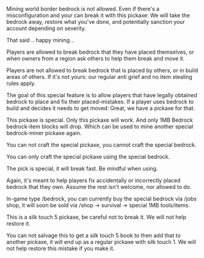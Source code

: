 Mining world border bedrock is not allowed. Even if there's a misconfiguration and your can break it with this pickaxe: We will take the bedrock away, restore what you've done, and potentially sanction your account depending on severity.

That said .. happy mining ..

Players are allowed to break bedrock that they have placed themselves, or when owners from a region ask others to help them break and move it. 

Players are not allowed to break bedrock that is placed by others, or in build areas of others. If it's not yours: our regular anti grief and no item stealing rules apply.

The goal of this special feature is to allow players that have legally obtained bedrock to place and fix their placed-mistakes. If a player uses bedrock to build and decides it needs to get moved: Great, we have a pickaxe for that.

This pickaxe is special. Only this pickaxe will work. And only 1MB Bedrock bedrock-item blocks will drop. Which can be used to mine another special bedrock-miner pickaxe again.

You can not craft the special pickaxe, you cannot craft the special bedrock. 

You can only craft the special pickaxe using the special bedrock.

The pick is special, it will break fast. Be mindful when using. 

Again, it's meant to help players fix accidentally or incorrectly placed bedrock that they own. Assume the rest isn't welcome, nor allowed to do.

In-game type /bedrock, you can currently buy the special bedrock via /jobs shop, it will soon be sold via /shop -> survival -> special 1MB tools/items.

This is a silk touch 5 pickaxe, be careful not to break it. We will not help restore it.

You can not salvage this to get a silk touch 5 book to then add that to another pickaxe, it will end up as a regular pickaxe with silk touch 1. We will not help restore this mistake if you make it.